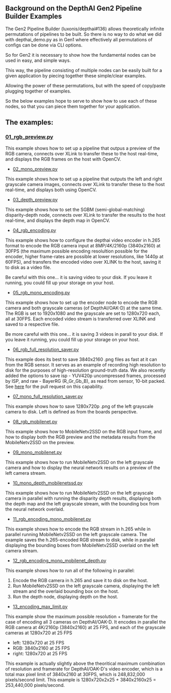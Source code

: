 ## Background on the DepthAI Gen2 Pipeline Builder Examples

The Gen2 Pipeline Builder (luxonis/depthai#136) allows theoretically infinite permutations of pipelines to be built. 
So there is no way to do what we did with depthai_demo.py as in Gen1 where effectively all permutations of configs can be done via CLI options.

So for Gen2 it is necessary to show how the fundamental nodes can be used in easy, and simple ways. 

This way, the pipeline consisting of multiple nodes can be easily built for a given application by piecing together these simple/clear examples.

Allowing the power of these permutations, but with the speed of copy/paste plugging together of examples.

So the below examples hope to serve to show how to use each of these nodes, so that you can piece them together for your application.

## The examples:

### [01_rgb_preview.py](https://github.com/luxonis/depthai-experiments/blob/master/gen2_examples/01_rgb_preview.py)

This example shows how to set up a pipeline that outpus a preview of the RGB camera, connects over XLink to transfer these to the host real-time, and displays the RGB frames on the host with OpenCV.

- [02_mono_preview.py](https://github.com/luxonis/depthai-experiments/blob/master/gen2_examples/02_mono_preview.py)

This example shows how to set up a pipeline that outputs the left and right grayscale camera images, connects over XLink to transfer these to the host real-time, and displays both using OpenCV.

- [03_depth_preview.py](https://github.com/luxonis/depthai-experiments/blob/master/gen2_examples/03_depth_preview.py)

This example shows how to set the SGBM (semi-global-matching) disparity-depth node, connects over XLink to transfer the results to the host real-time, and displays the depth map in OpenCV.

- [04_rgb_encoding.py](https://github.com/luxonis/depthai-experiments/blob/master/gen2_examples/04_rgb_encoding.py)

This example shows how to configure the depthai video encoder in h.265 format to encode the RGB camera input at 8MP/4K/2160p (3840x2160) at 30FPS (the maximum possible encoding resolultion possible for the encoder, higher frame-rates are possible at lower resolutions, like 1440p at 60FPS), and transfers the encoded video over XLINK to the host, saving it to disk as a video file.

Be careful with this one... it is saving video to your disk.  If you leave it running, you could fill up your storage on your host.

- [05_rgb_mono_encoding.py](https://github.com/luxonis/depthai-experiments/blob/master/gen2_examples/05_rgb_mono_encoding.py)

This example shows how to set up the encoder node to encode the RGB camera and both grayscale cameras (of DepthAI/OAK-D) at the same time.  The RGB is set to 1920x1080 and the grayscale are set to 1280x720 each, all at 30FPS.  Each encoded video stream is transferred over XLINK and saved to a respective file.

Be more careful with this one... it is saving 3 videos in parall to your disk.  If you leave it running, you could fill up your storage on your host.

- [06_rgb_full_resolution_saver.py](https://github.com/luxonis/depthai-experiments/blob/master/gen2_examples/06_rgb_full_resolution_saver.py)

This example does its best to save 3840x2160 .png files as fast at it can from the RGB sensor.  It serves as an example of recording high resolution to disk for the purposes of high-resolution ground-truth data.  We also recently added the options to save isp - YUV420p uncompressed frames, processed by ISP, and raw - BayerRG (R_Gr_Gb_B), as read from sensor, 10-bit packed.  See [here](https://github.com/luxonis/depthai-experiments/pull/29) for the pull request on this capability.

- [07_mono_full_resolution_saver.py ](https://github.com/luxonis/depthai-experiments/blob/master/gen2_examples/07_mono_full_resolution_saver.py)

This example shows how to save 1280x720p .png of the left grayscale camera to disk.  Left is defined as from the boards perspective.

- [08_rgb_mobilenet.py ](https://github.com/luxonis/depthai-experiments/blob/master/gen2_examples/08_rgb_mobilenet.py)

This example shows how to MobileNetv2SSD on the RGB input frame, and how to display both the RGB preview and the metadata results from the MobileNetv2SSD on the preview.

- [09_mono_mobilenet.py](https://github.com/luxonis/depthai-experiments/blob/master/gen2_examples/09_mono_mobilenet.py)

This example shows how to run MobileNetv2SSD on the left grayscale camera and how to display the neural network results on a preview of the left camera stream.

- [10_mono_depth_mobilenetssd.py](https://github.com/luxonis/depthai-experiments/blob/master/gen2_examples/10_mono_depth_mobilenetssd.py)

This example shows how to run MobileNetv2SSD on the left grayscale camera in parallel with running the disparity depth results, displaying both the depth map and the left grayscale stream, with the bounding box from the neural network overlaid.

- [11_rgb_encoding_mono_mobilenet.py](https://github.com/luxonis/depthai-experiments/blob/master/gen2_examples/11_rgb_encoding_mono_mobilenet.py)

This example shows how to encode the RGB stream in h.265 while in parallel running MobileNetv2SSD on the left grayscale camera.  The example saves the h.265-encoded RGB stream to disk, while in parallel displaying the bounding boxes from MobileNetv2SSD overlaid on the left camera stream.

- [12_rgb_encoding_mono_mobilenet_depth.py ](https://github.com/luxonis/depthai-experiments/blob/master/gen2_examples/12_rgb_encoding_mono_mobilenet_depth.py)

This example shows how to run all of the following in parallel:
1. Encode the RGB camera in h.265 and save it to disk on the host.
2. Run MobileNetv2SSD on the left grayscale camera, displaying the left stream and the overlaid bounding box on the host.
3. Run the depth node, displaying depth on the host.

- [13_encoding_max_limit.py](https://github.com/luxonis/depthai-experiments/blob/master/gen2_examples/13_encoding_max_limit.py)

This example show the maximum possible resolution + framerate for the case of encoding all 3 cameras on DepthAI/OAK-D.  It encodes in parallel the RGB camera at 4K/2160p (3840x2160) at 25 FPS, and each of the grayscale cameras at 1280x720 at 25 FPS

- left: 1280x720 at 25 FPS
- RGB: 3840x2160 at 25 FPS
- right: 1280x720 at 25 FPS


This example is actually slightly above the theoritical maximum combination of resolution and framerate for DepthAI/OAK-D's video encoder, which is a total max pixel limit of 3840x2160 at 30FPS, which is 248,832,000 pixels/second limit.  This example is 1280x720x2x25 + 3840x2160x25 = 253,440,000 pixels/second.
